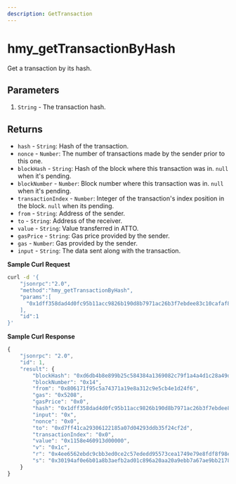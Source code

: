```yaml
---
description: GetTransaction
---
```


# hmy\_getTransactionByHash

Get a transaction by its hash.

## Parameters

1. `String` - The transaction hash.

## Returns

* `hash` - `String`: Hash of the transaction.
* `nonce` - `Number`: The number of transactions made by the sender prior to this one.
* `blockHash` - `String`: Hash of the block where this transaction was in. `null` when it's pending.
* `blockNumber` - `Number`: Block number where this transaction was in. `null` when it's pending.
* `transactionIndex` - `Number`: Integer of the transaction's index position in the block. `null` when its pending.
* `from` - `String`: Address of the sender.
* `to` - `String`: Address of the receiver.
* `value` - `String`: Value transferred in ATTO.
* `gasPrice` - `String`: Gas price provided by the sender.
* `gas` - `Number`: Gas provided by the sender.
* `input` - `String`: The data sent along with the transaction.

**Sample Curl Request**

```bash
curl -d '{
    "jsonrpc":"2.0",
    "method":"hmy_getTransactionByHash",
    "params":[
      "0x1dff358dad4d0fc95b11acc9826b190d8b7971ac26b3f7ebdee83c10cafaf86f"
    ],
    "id":1
}'
```

**Sample Curl Response**

```javascript
{
    "jsonrpc": "2.0",
    "id": 1,
    "result": {
        "blockHash": "0xd6db4b8e899b25c584384a1369082c79f1a4a4d1c28a49d082507c4bce2a389e",
        "blockNumber": "0x14",
        "from": "0x806171f95c5a74371a19e8a312c9e5cb4e1d24f6",
        "gas": "0x5208",
        "gasPrice": "0x0",
        "hash": "0x1dff358dad4d0fc95b11acc9826b190d8b7971ac26b3f7ebdee83c10cafaf86f",
        "input": "0x",
        "nonce": "0x0",
        "to": "0xd7ff41ca29306122185a07d04293ddb35f24cf2d",
        "transactionIndex": "0x0",
        "value": "0x1158e460913d00000",
        "v": "0x1c",
        "r": "0x4ee6562ebdc9cbb3ed0ce2c57ededd95573cea1749e79e8fdf8f98e8788dd944",
        "s": "0x30194af0e6b01a8b3aefb2ad01c896a20aa20a9ebb7a67ae9bb21783f75f9fd"
    }
}
```

